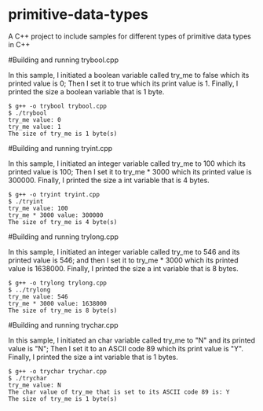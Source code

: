 # primitive-data-types
A C++ project to include samples for different types of primitive data types in C++


#Building and running trybool.cpp

In this sample, I initiated a boolean variable called try_me to false which its printed value is 0; Then I set it to true which its print value is 1. Finally, I printed the size a boolean variable that is 1 byte.

```
$ g++ -o trybool trybool.cpp
$ ./trybool
try_me value: 0
try_me value: 1
The size of try_me is 1 byte(s)
```

#Building and running tryint.cpp

In this sample, I initiated an integer variable called try_me to 100 which its printed value is 100; Then I set it to try_me * 3000 which its printed value is 300000. Finally, I printed the size a int variable that is 4 bytes.

```
$ g++ -o tryint tryint.cpp
$ ./tryint
try_me value: 100
try_me * 3000 value: 300000
The size of try_me is 4 byte(s)
```

#Building and running trylong.cpp

In this sample, I initiated an integer variable called try_me to 546 and its printed value is 546; and then I set it to try_me * 3000 which its printed value is 1638000. Finally, I printed the size a int variable that is 8 bytes.

```
$ g++ -o trylong trylong.cpp
$ ../trylong
try_me value: 546
try_me * 3000 value: 1638000
The size of try_me is 8 byte(s)
```

#Building and running trychar.cpp

In this sample, I initiated an char variable called try_me to "N" and its printed value is "N"; Then I set it to an ASCII code 89 which its print value is "Y". Finally, I printed the size a int variable that is 1 bytes.

```
$ g++ -o trychar trychar.cpp
$ ./trychar
try_me value: N
The char value of try_me that is set to its ASCII code 89 is: Y
The size of try_me is 1 byte(s)
```
